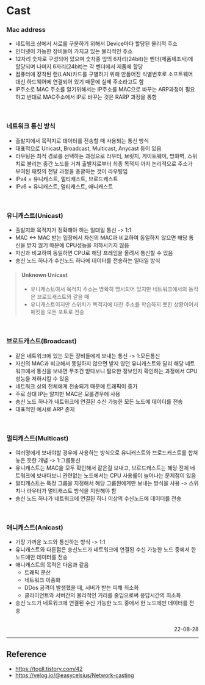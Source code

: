 # Cast

### Mac address
- 네트워크 상에서 서로를 구분하기 위해서 Device마다 할당된 물리적 주소
- 인터넷이 가능한 장비들이 가지고 있는 물리적인 주소
- 12자리 숫자로 구성되어 있으며 숫자중 앞의 6자리(24bit)는 벤더(제품제조사)에 할당되며 나머지 6자리(24bit)는 각 벤더에서 제품에 할당
- 컴퓨터에 장착된 랜(LAN)카드를 구별하기 위해 만들어진 식별번호로 소프트웨어 대신 하드웨어에 연결되어 있기 때문에 실제 주소라고도 함
- IP주소로 MAC 주소를 알기위해서는 IP주소를 MAC으로 바꾸는 ARP과정이 필요하고 반대로 MAC주소에서 IP로 바꾸는 것은 RARP 과정을 통함

<br>

### 네트워크 통신 방식
- 출발지에서 목적지로 데이터를 전송할 때 사용되는 통신 방식
- 대표적으로 Unicast, Broadcast, Multicast, Anycast 등이 있음
- 라우팅은 최적 경로를 선택하는 과정으로 라우터, 브릿지, 게이트웨이, 방화벽, 스위치로 불리는 중간 노드를 거쳐 출발지로부터 최종 목적지 까지 논리적으로 주소가 부여된 패킷의 전달 과정을 총괄하는 것이 라우팅임
- IPv4 = 유니캐스트, 멀티캐스트, 브로드캐스트
- IPv6 = 유니캐스트, 멀티캐스트, 애니캐스트

<br>

### 유니캐스트(Unicast)
- 출발지와 목적지가 정확해야 하는 일대일 통신 -> 1:1
- MAC <-> MAC 받는 입장에서 자신의 MAC과 비교하여 동일하지 않으면 해당 통신을 받지 않기 때문에 CPU성능을 저하시키지 않음
- 자신과 비교하여 동일하면 CPU로 해당 프레임을 올려서 통신할 수 있음
- 송신 노드 하나가 수신노드 하나에 데이터를 전송하는 일대일 방식

> #### Unknown Unicast
> - 유니캐스트여서 목적지 주소는 명확히 명시되어 있지만 네트워크에서의 동작은 브로드캐스트와 같을 때
> - 유니캐스트이지만 스위치가 목적지에 대한 주소를 학습하지 못한 상황이어서 패킷을 모든 포트로 전송

<br>

### 브로드캐스트(Broadcast)
- 같은 네트워크에 있는 모든 장비들에게 보내는 통신 -> 1:모든통신
- 자신의 MAC과 비교해서 동일하지 않으면 받지 않던 유니캐스트와 달리 해당 네트워크에서 통신을 보내면 무조건 받다보니 필요한 정보인지 확인하는 과정에서 CPU 성능을 저하시킬 수 있음
- 네트워크 상의 전체에게 전송되기 때문에 트래픽이 증가
- 주로 상대 IP는 알지만 MAC은 모를경우에 사용
- 송신 노드 하나가 네트워크에 연결된 수신 가능한 모든 노드에 데이터를 전송
- 대표적인 예시로 ARP 존재

<br>

### 멀티캐스트(Multicast)
- 여러명에게 보내야할 경우에 사용하는 방식으로 유니캐스트와 브로드캐스트를 합쳐놓은 듯한 개념 -> 1:그룹통신
- 유니캐스트는 MAC을 모두 확인해서 같은걸 보내고, 브로드캐스트는 해당 전체 네트워크에 보내다보니 관련없는 노드에서는 CPU 사용률이 늘어나는 문제점이 있음
- 멀티캐스트는 특정 그룹을 지정해서 해당 그룹원에게만 보내는 방식을 사용 -> 스위치나 라우터가 멀티캐스트 방식을 지원해야 함
- 송신 노드 하나가 네트워크에 연결된 하나 이상의 수신노드에 데이터를 전송

<br>

### 애니캐스트(Anicast)
- 가장 가까운 노드와 통신하는 방식 -> 1:1
- 유니캐스트와 다른점은 송신노드가 네트워크에 연결된 수신 가능한 노드 중에서 한 노드에만 데이터를 전송
- 애니캐스트의 목적은 다음과 같음
    - 트래픽 분산
    - 네트워크 이중화
    - DDos 공격이 발생했을 때, 서버가 받는 피해 최소화
    - 클라이언트와 서버간의 물리적인 거리를 줄임으로써 응답시간의 최소화
- 송신 노드가 네트워크에 연결된 수신 가능한 노드 중에서 한 노드에만 데이터를 전송

<br>

<div style="text-align: right">22-08-28</div>

-------

## Reference
- https://togll.tistory.com/42
- https://velog.io/@easycelsius/Network-casting